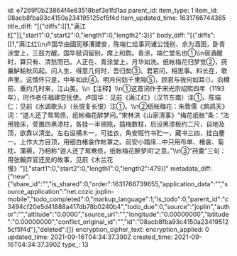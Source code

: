 id: e7269f0b23864f4e83518bef3e1fd1aa
parent_id: 
item_type: 1
item_id: 08acb8fba93c4150a234195125cf5f4d
item_updated_time: 1631766744365
title_diff: "[{\"diffs\":[[1,\"满江红\"]],\"start1\":0,\"start2\":0,\"length1\":0,\"length2\":3}]"
body_diff: "[{\"diffs\":[[1,\"满江红\\\n卢国华由國宪移漕建安，陈端仁给事同诸公饯别、余为酒困，卧青涂堂上，三鼓方醒。国华赋词留别，席上和韵。青涂，端仁堂名也①\\\n宿酒醒时，算只有、清愁而已。人正在、青涂堂上，月华如洗。纸帐梅花归梦觉②，莼羹鲈鲙秋风起。问人生、得意几何时，吾归矣③。君若问，相思事。料长在，歌声里。这情怀只是，中年如此④。明月何妨千里隔⑤，顾君与我何如耳⊙。向樽前、重约几时来，江山美。\\\n【注释】\\\n①这首词作于宋光宗绍熙四年（1193年），时作者任福建安抚使。卢国华：见前《满江红》（汉节东南）注①。陈端仁：见前《水调歌头》（长恨复长恨）注①。\\\n②纸帐梅花：朱敦儒《鹧鸪天》词：“道人还了鸳鸳债，纸帐梅花醉梦间。”宋林洪《山家清事》“梅花纸帐”条：“法用独床，旁置四黑漆柱，各挂一半锡瓶，插梅数枝，后设黑漆板约二尺，自地及顶，欲靠以清坐。左右设横木一，可挂衣，角安斑竹书贮一，藏书三四，挂白麈一。上作大方目顶，用细白楮衾作帐罩之。前安小踏床…中只用布单、楮衾、菊枕、蒲褥，乃相称“道人还了鸳鸯债，纸帐梅花醉梦间’之意。”\\\n③“莼羹”三句：用张翰弃官还吴的故事，见前《木兰花慢》\"]],\"start1\":0,\"start2\":0,\"length1\":0,\"length2\":479}]"
metadata_diff: {"new":{"share_id":"","is_shared":0,"order":1631766739655,"application_data":"","source_application":"net.cozic.joplin-mobile","todo_completed":0,"markup_language":1,"is_todo":0,"parent_id":"c3494cf20e5d41888a417db78b0240b4","todo_due":0,"source":"joplin","author":"","altitude":"0.0000","source_url":"","longitude":"0.00000000","latitude":"0.00000000","conflict_original_id":"","id":"08acb8fba93c4150a234195125cf5f4d"},"deleted":[]}
encryption_cipher_text: 
encryption_applied: 0
updated_time: 2021-09-16T04:34:37.390Z
created_time: 2021-09-16T04:34:37.390Z
type_: 13